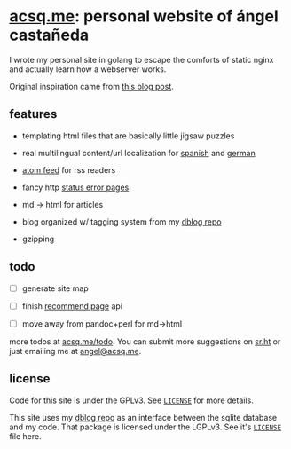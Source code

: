 # [acsq.me](https://www.acsq.me): personal website of ángel castañeda

I wrote my personal site in golang to escape the comforts of static nginx and
actually learn how a webserver works.

Original inspiration came from [this blog post](https://j3s.sh/thought/my-website-is-one-binary.html).

## features

* templating html files that are basically little jigsaw puzzles

* real multilingual content/url localization for
  [spanish](https://es.acsq.me) and
  [german](https://de.acsq.me)

* [atom feed](https://www.acsq.me/atom.xml) for rss readers

* fancy http [status error pages](https://www.acsq.me/page/doesnt/exist)

* md -> html for articles

* blog organized w/ tagging system from my [dblog
  repo](https://git.acsq.me/dblog)

* gzipping

## todo

- [ ] generate site map

- [ ] finish [recommend page](https://www.acsq.me/recommend) api

- [ ] move away from pandoc+perl for md->html

more todos at [acsq.me/todo](https://www.acsq.me/todo). You can submit more
suggestions on [sr.ht](https://todo.sr.ht/~acsqdotme/acsq.me) or just emailing
me at [angel@acsq.me](mailto:angel@acsq.me?subject=suggestion).

## license

Code for this site is under the GPLv3. See [`LICENSE`](./LICENSE) for more
details.

This site uses my [dblog repo](https://git.acsq.me/dblog) as an interface
between the sqlite database and my code. That package is licensed under the
LGPLv3. See it's [`LICENSE`](https://git.acsq.me/dblog/tree/LICENSE/) file
here.
